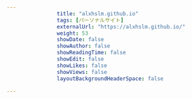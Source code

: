 ---
                title: "alxhslm.github.io"
                tags: [パーソナルサイト]
                externalUrl: "https://alxhslm.github.io/"
                weight: 53
                showDate: false
                showAuthor: false
                showReadingTime: false
                showEdit: false
                showLikes: false
                showViews: false
                layoutBackgroundHeaderSpace: false
                ---

